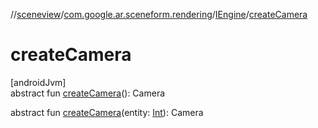 //[sceneview](../../../index.md)/[com.google.ar.sceneform.rendering](../index.md)/[IEngine](index.md)/[createCamera](create-camera.md)

# createCamera

[androidJvm]\
abstract fun [createCamera](create-camera.md)(): Camera

abstract fun [createCamera](create-camera.md)(entity: [Int](https://kotlinlang.org/api/latest/jvm/stdlib/kotlin/-int/index.html)): Camera
